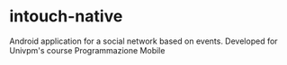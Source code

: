 # intouch-native
Android application for a social network based on events. Developed for Univpm's course Programmazione Mobile 
